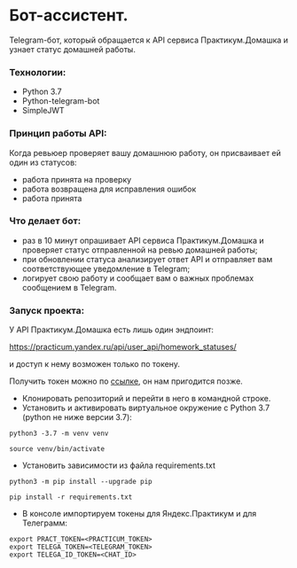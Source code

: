# Бот-ассистент.

Telegram-бот, который обращается к API сервиса Практикум.Домашка и узнает статус домашней работы.

### Технологии:

- Python 3.7
- Python-telegram-bot
- SimpleJWT

### Принцип работы API:

Когда ревьюер проверяет вашу домашнюю работу, он присваивает ей один из статусов:

- работа принята на проверку 
- работа возвращена для исправления ошибок 
- работа принята 

### Что делает бот:

- раз в 10 минут опрашивает API сервиса Практикум.Домашка и проверяет статус отправленной на ревью домашней работы;
- при обновлении статуса анализирует ответ API и отправляет вам соответствующее уведомление в Telegram;
- логирует свою работу и сообщает вам о важных проблемах сообщением в Telegram.


### Запуск проекта:

У API Практикум.Домашка есть лишь один эндпоинт:

https://practicum.yandex.ru/api/user_api/homework_statuses/

и доступ к нему возможен только по токену.

Получить токен можно по [ссылке](https://oauth.yandex.ru/verification_code#access_token=y0_AgAAAAAR_U-IAAYckQAAAADahbMdmXDkOZsnSlC--dBaqVZ_r2J7ui4&token_type=bearer&expires_in=2592000), он нам пригодится позже.

- Клонировать репозиторий и перейти в него в командной строке.
- Установить и активировать виртуальное окружение c Python 3.7 (python не ниже
  версии 3.7):

```
python3 -3.7 -m venv venv
```

```
source venv/bin/activate
```

- Установить зависимости из файла requirements.txt

```
python3 -m pip install --upgrade pip
```

```
pip install -r requirements.txt
```
- В консоле импортируем токены для Яндекс.Практикум и для Телеграмм:

```
export PRACT_TOKEN=<PRACTICUM_TOKEN>
export TELEGA_TOKEN=<TELEGRAM_TOKEN>
export TELEGA_ID_TOKEN=<CHAT_ID> 
```

